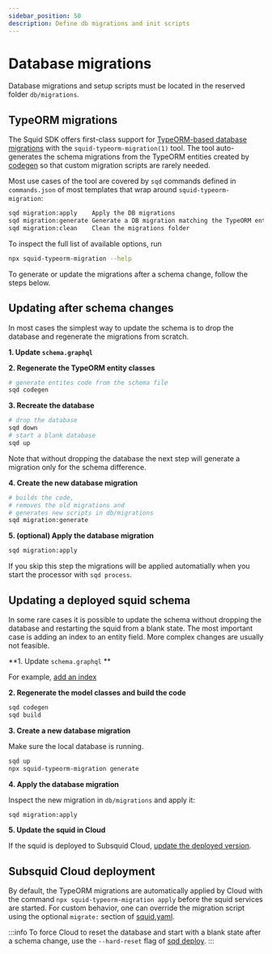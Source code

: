```yaml
---
sidebar_position: 50
description: Define db migrations and init scripts
---
```


# Database migrations

Database migrations and setup scripts must be located in the reserved folder `db/migrations`. 

## TypeORM migrations

The Squid SDK offers first-class support for [TypeORM-based database migrations](https://typeorm.io/migrations) with the `squid-typeorm-migration(1)` tool.
The tool auto-generates the schema migrations from the TypeORM entities created by [codegen](/arrowsquid-docs-v0/store/postgres/schema-file) so that custom migration scripts are rarely needed.

Most use cases of the tool are covered by `sqd` commands defined in `commands.json` of most templates that wrap around `squid-typeorm-migration`:

```bash
sqd migration:apply    Apply the DB migrations
sqd migration:generate Generate a DB migration matching the TypeORM entities
sqd migration:clean    Clean the migrations folder
```

To inspect the full list of available options, run

```bash
npx squid-typeorm-migration --help
```

To generate or update the migrations after a schema change, follow the steps below.

## Updating after schema changes

In most cases the simplest way to update the schema is to drop the database and regenerate the migrations from scratch.

**1. Update `schema.graphql`**

**2. Regenerate the TypeORM entity classes**
```bash
# generate entites code from the schema file
sqd codegen
```

**3. Recreate the database**
```bash
# drop the database
sqd down
# start a blank database
sqd up
```
Note that without dropping the database the next step will generate a migration only for the schema difference.

**4. Create the new database migration**
```bash
# builds the code,
# removes the old migrations and
# generates new scripts in db/migrations
sqd migration:generate
```

**5. (optional) Apply the database migration**
```bash
sqd migration:apply
```
If you skip this step the migrations will be applied automatially when you start the processor with `sqd process`.

## Updating a deployed squid schema

In some rare cases it is possible to update the schema without dropping the database and restarting the squid from a blank state. The most important case is adding an index to an entity field. More complex changes are usually not feasible.

**1. Update `schema.graphql` ** 

For example, [add an index](/arrowsquid-docs-v0/store/postgres/schema-file/indexes-and-constraints)

**2. Regenerate the model classes and build the code**

```bash
sqd codegen
sqd build
```

**3. Create a new database migration**

Make sure the local database is running.

```bash
sqd up
npx squid-typeorm-migration generate
```

**4. Apply the database migration**

Inspect the new migration in `db/migrations` and apply it:

```bash
sqd migration:apply
```

**5. Update the squid in Cloud**

If the squid is deployed to Subsquid Cloud, [update the deployed version](/arrowsquid-docs-v0/squid-cli/deploy).

## Subsquid Cloud deployment

By default, the TypeORM migrations are automatically applied by Cloud with the command `npx squid-typeorm-migration apply` before the squid services are started. For custom behavior, one can override the migration script using the optional `migrate:` section of [squid.yaml](/arrowsquid-docs-v0/deploy-squid/deploy-manifest#deploy).

:::info
To force Cloud to reset the database and start with a blank state after a schema change, use the `--hard-reset` flag of [sqd deploy](/arrowsquid-docs-v0/squid-cli/deploy).
:::
